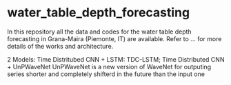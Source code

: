 # water_table_depth_forecasting

In this repository all the data and codes for the water table depth forecasting in Grana-Maira (Piemonte, IT) are available. Refer to ... for more details of the works and architecture.

2 Models: Time Distritubed CNN + LSTM: TDC-LSTM; Time Distributed CNN + UnPWaveNet
UnPWaveNet is a new version of WaveNet for outputing series shorter and completely shifterd in the future than the input one



